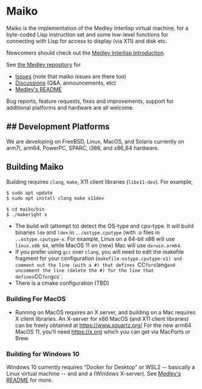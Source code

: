 # Maiko

Maiko is the implementation of the Medley Interlisp virtual machine, for a
byte-coded Lisp instruction set and some low-level functions for
connecting with Lisp for access to display (via X11) and disk etc.

Newcomers should check out the [Medley Interlisp Introduction](https://github.com/Interlisp/medley/wiki/Medley-Interlisp-Introduction).

See [the Medley repository](https://github.org/Interlisp/medley) for
* [Issues](https://github.com/Interlisp/medley/issues) (note that maiko issues are there too)
* [Discussions](https://github.com/Interlisp/medley/discussions) (Q&A, announcements, etc)
* [Medley's README](https://github.com/Interlisp/medley/blob/master/README.md)

Bug reports, feature requests, fixes and improvements, support for additional platforms and hardware are all welcome.

## ## Development Platforms

We are developing on FreeBSD, Linux, MacOS, and Solaris currently
on arm7l, arm64, PowerPC, SPARC, i386, and x86_64 hardware.


## Building Maiko
Building requires `clang`, `make`, X11 client libraries (`libx11-dev`). For example, 

``` sh
$ sudo apt update
$ sudo apt install clang make x11dev
```

```
$ cd maiko/bin
$ ./makeright x
```

* The build will (attempt to) detect the OS-type and cpu-type. It will build binaries `lde` and `ldex` in `../ostype.cputype` (with .o files in `..ostype.cputype-x`. For example, Linux on a 64-bit x86 will use `linux.x86_64`, while MacOS 11 on (new) Mac will use `darwin.arm64`.
* If you prefer using `gcc` over `clang`, you will need to edit the makefile fragment for your configuration (`makefile-ostype.cputype-x1) and comment out the line (with a #) that defines `CC` for `clang` and uncomment the line (delete the #) for the line that defines `CC` for `gcc`.
* There is a cmake configuration (TBD)

### Building For MacOS

* Running on MacOS requires an X server, and building on a Mac requires X client libraries.
An X-server for x86 MacOS (and X11 client libraries) can be freely obtained at https://www.xquartz.org/
For the new arm64 MacOS 11, you'll need https://x.org which you can get via MacPorts or Brew.

### Building for Windows 10

Windows 10 currently requires "Docker for Desktop" or WSL2 -- basically a Linux virtual machine -- and and a (Windows X-server).
See [Medley's README](https://github.com/Interlisp/medley/blob/master/README.md) for more.


